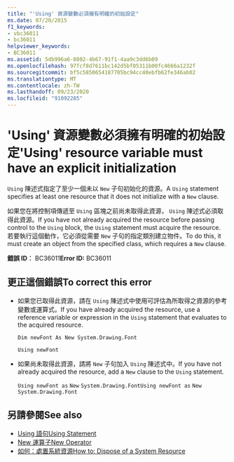 ```yaml
---
title: "'Using' 資源變數必須擁有明確的初始設定"
ms.date: 07/20/2015
f1_keywords:
- vbc36011
- bc36011
helpviewer_keywords:
- BC36011
ms.assetid: 5db996a6-0802-4b67-91f1-4aa9c3dd6b09
ms.openlocfilehash: 97fcf8d7611bc142d5bf05311b00fc4666a1232f
ms.sourcegitcommit: bf5c5850654187705bc94cc40ebfb62fe346ab02
ms.translationtype: MT
ms.contentlocale: zh-TW
ms.lasthandoff: 09/23/2020
ms.locfileid: "91092285"
---
```

# <a name="using-resource-variable-must-have-an-explicit-initialization"></a><span data-ttu-id="36024-102">'Using' 資源變數必須擁有明確的初始設定</span><span class="sxs-lookup"><span data-stu-id="36024-102">'Using' resource variable must have an explicit initialization</span></span>

<span data-ttu-id="36024-103">`Using` 陳述式指定了至少一個未以 `New` 子句初始化的資源。</span><span class="sxs-lookup"><span data-stu-id="36024-103">A `Using` statement specifies at least one resource that it does not initialize with a `New` clause.</span></span>  
  
 <span data-ttu-id="36024-104">如果您在將控制項傳遞至 `Using` 區塊之前尚未取得此資源， `Using` 陳述式必須取得此資源。</span><span class="sxs-lookup"><span data-stu-id="36024-104">If you have not already acquired the resource before passing control to the `Using` block, the `Using` statement must acquire the resource.</span></span> <span data-ttu-id="36024-105">若要執行這個動作，它必須從需要 `New` 子句的指定類別建立物件。</span><span class="sxs-lookup"><span data-stu-id="36024-105">To do this, it must create an object from the specified class, which requires a `New` clause.</span></span>  
  
 <span data-ttu-id="36024-106">**錯誤 ID︰** BC36011</span><span class="sxs-lookup"><span data-stu-id="36024-106">**Error ID:** BC36011</span></span>  
  
## <a name="to-correct-this-error"></a><span data-ttu-id="36024-107">更正這個錯誤</span><span class="sxs-lookup"><span data-stu-id="36024-107">To correct this error</span></span>  
  
- <span data-ttu-id="36024-108">如果您已取得此資源，請在 `Using` 陳述式中使用可評估為所取得之資源的參考變數或運算式。</span><span class="sxs-lookup"><span data-stu-id="36024-108">If you have already acquired the resource, use a reference variable or expression in the `Using` statement that evaluates to the acquired resource.</span></span>  
  
     `Dim newFont As New System.Drawing.Font`  
  
     `Using newFont`  
  
- <span data-ttu-id="36024-109">如果尚未取得此資源，請將 `New` 子句加入 `Using` 陳述式中。</span><span class="sxs-lookup"><span data-stu-id="36024-109">If you have not already acquired the resource, add a `New` clause to the `Using` statement.</span></span>  
  
     <span data-ttu-id="36024-110">`Using newFont as`   `New`   `System.Drawing.Font`</span><span class="sxs-lookup"><span data-stu-id="36024-110">`Using newFont as`   `New`   `System.Drawing.Font`</span></span>  
  
## <a name="see-also"></a><span data-ttu-id="36024-111">另請參閱</span><span class="sxs-lookup"><span data-stu-id="36024-111">See also</span></span>

- [<span data-ttu-id="36024-112">Using 語句</span><span class="sxs-lookup"><span data-stu-id="36024-112">Using Statement</span></span>](../language-reference/statements/using-statement.md)
- [<span data-ttu-id="36024-113">New 運算子</span><span class="sxs-lookup"><span data-stu-id="36024-113">New Operator</span></span>](../language-reference/operators/new-operator.md)
- [<span data-ttu-id="36024-114">如何：處置系統資源</span><span class="sxs-lookup"><span data-stu-id="36024-114">How to: Dispose of a System Resource</span></span>](../programming-guide/language-features/control-flow/how-to-dispose-of-a-system-resource.md)

